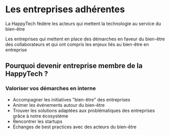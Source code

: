 # Les entreprises adhérentes

La HappyTech fédère les acteurs qui mettent la technologie au service du bien-être

Les entreprises qui mettent en place des démarches en faveur du bien-être des collaborateurs et qui ont compris les enjeux liés au bien-être en entreprise

## Pourquoi devenir entreprise membre de la HappyTech ?

### Valoriser vos démarches en interne

- Accompagner les initiatives "bien-être" des entreprises
- Animer les événements autour du bien-être
- Trouver les solutions adaptées aux problématiques des entreprises grâce à notre écosystème
- Rencontrer les startups 
- Échanges de best practices avec des acteurs du bien-être

